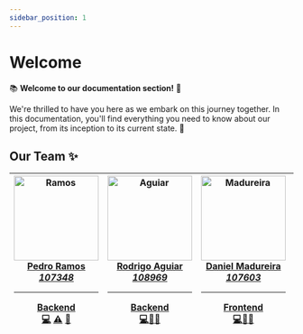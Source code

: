 ```yaml
---
sidebar_position: 1
---
```


# Welcome

📚 **Welcome to our documentation section!** 🚀

We're thrilled to have you here as we embark on this journey together. In this documentation, you'll find everything you need to know about our project, from its inception to its current state. 🌟


## Our Team ✨

|  <a href="https://github.com/P-Ramos16"><img src="https://avatars0.githubusercontent.com/P-Ramos16?v=3" width="150px;" alt="Ramos"/><br/>**Pedro Ramos**<br/>*107348*<hr/>**Backend**<br/><a href="https://github.com/P-Ramos16" title="Code">💻</a> <a href="https://github.com/P-Ramos16" title="Tests">⚠️</a> <a href="https://github.com/P-Ramos16" title="Tools">🔧</a></a> | <a href="https://github.com/FiNeX96"><img src="https://avatars0.githubusercontent.com/FiNeX96?v=3" width="150px;" alt="Aguiar"/><br/>**Rodrigo Aguiar**<br/>*108969*<hr/>**Backend**<br/><a href="https://github.com/FiNeX96" title="Code">💻</a><a href="https://github.com/FiNeX96" title="Tools">🔀</a><a href="https://github.com/FiNeX96" title="Tools">🔧</a></a> | <a href="https://github.com/Dan1m4D"><img src="https://avatars0.githubusercontent.com/Dan1m4D?v=3" width="150px;" alt="Madureira"/><br/>**Daniel Madureira**<br/>*107603*<hr/>**Frontend**<br/><a href="https://github.com/Dan1m4D" title="Code">💻</a><a href="https://github.com/Dan1m4D" title="Design">🎨</a><a href="https://github.com/Dan1m4D" title="Tools">🔧</a></a> | <a href="https://github.com/zegameiro"><img src="https://avatars0.githubusercontent.com/zegameiro?v=3" width="150px;" alt="Gameiro"/><br/>**José Gameiro**<br/>*108840*<hr/>**Frontend**<br/><a href="https://github.com/zegameiro" title="Code">💻</a><a href="https://github.com/zegameiro" title="Blogposts">📝</a><a href="https://github.com/zegameiro" title="Tools">🔧</a></a> | <a href="https://github.com/jnluis"><img src="https://avatars0.githubusercontent.com/jnluis?v=3" width="150px;" alt="John"/><br/>**João Luis**<br/>*107403*<hr/>**Frontend**<br/><a href="https://github.com/jnluis" title="Code">💻</a><a href="https://github.com/jnluis" title="Tools">🎯</a><a href="https://github.com/jnluis" title="Tools">🔧</a></a> |
| --- | --- | --- | --- | --- |


